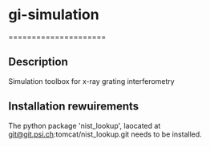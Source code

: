 # gi-simulation
=====================

## Description

Simulation toolbox for x-ray grating interferometry

## Installation rewuirements

The python package 'nist_lookup', laocated at git@git.psi.ch:tomcat/nist_lookup.git needs to be installed.